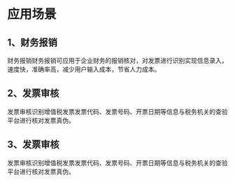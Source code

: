 # 应用场景

## 1、财务报销

财务报销财务报销可应用于企业财务的报销核对，对发票进行识别实现信息录入，速度快，准确率高，减少用户输入成本，节省人力成本。

## 2、发票审核

发票审核识别增值税发票发票代码、发票号码、开票日期等信息与税务机关的查验平台进行核对发票真伪。

## 3、发票审核

发票审核识别增值税发票发票代码、发票号码、开票日期等信息与税务机关的查验平台进行核对发票真伪。